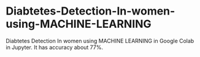 # Diabtetes-Detection-In-women-using-MACHINE-LEARNING
Diabtetes Detection In women using MACHINE LEARNING in Google Colab in  Jupyter. It has accuracy about 77%.
